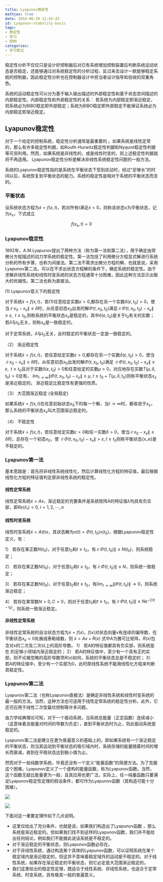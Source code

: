 ```yaml
---
title: Lyapunov稳定性
mathjax: true
date: 2018-06-29 12:43:43
id: Lyapunov-stabolity-basic
tags:
- 稳定性
- 学习
- 控制
categories:
- 学习笔记
---
```


稳定性分析不仅仅只是设计好控制器后对已有系统增加控制装置后判断系统运动状态是否稳定，还能够通过对系统稳定性的分析过程，反过来去设计一款能够稳定系统的控制器，因此稳定性分析也在控制器设计中担当者设计指导和验收的双重角色。 

<!---more--->

系统的运动稳定性可以分为基于输入输出描述的外部稳定性和基于状态空间描述的内部稳定性。内部稳定性和外部稳定性的关系： 若系统为内部稳定即渐近稳定，则系统必为BIBO稳定即外部稳定；系统为BIBO稳定即外部稳定不能保证系统必为内部稳定即渐近稳定。

## Lyapunov稳定性

对于一个给定的控制系统，稳定性分析通常是最重要的 。如果系统是线性定常的，那么有许多稳定性判据，如Routh-Hurwitz稳定性判据和Nyquist稳定性判据等可资利用。然而，如果系统是非线性的，或是线性时变的，则上述稳定性判据就将不再适用。 Lyapunov稳定性分析是解决非线性系统稳定性问题的一般方法。 

系统的Lyapunov稳定性指的是系统在平衡状态下受到扰动时，经过“足够长”的时间以后，系统恢复到平衡状态的能力。系统的稳定性是相对于系统的平衡状态而言的。 

### 平衡状态

设系统状态方程为$\dot x = f(x,t)$，若对所有t满足$\dot x = 0$，则称该状态x为平衡状态，记为$x_e$，下式成立 

$$f( x_e,t) = 0$$

### Lyapunov稳定性

1892年，A.M.Lyapunov提出了两种方法（称为第一法和第二法），用于确定由常微分方程描述的动力学系统的稳定性。第一法包括了利用微分方程显式解进行系统分析的所有步骤，也称为间接法。第二法不需求出微分方程的解，也就是说，采用Lyapunov第二法，可以在不求出状态方程解的条件下，确定系统的稳定性。由于求解非线性系统和线性时变系统的状态方程通常十分困难，因此这种方法显示出极大的优越性。第二法也称为直接法。

(1) Lyapunov意义下的稳定性 

对于系统$\dot x = f(x,t)$，若(1)任意给定实数$\varepsilon > 0$,都存在另一个实数$\delta ( \varepsilon ,t_0) > 0$，使当$\left\| x_0 - x_e \right\| \le \delta$时，从任意初态${x_0}$出发的解$\Phi ( {t,x_0,t_0} )$满足$\left\| {\Phi \left( {t,{x_0},{t_0}} \right){ { - }}{x_e}} \right\| \le \varepsilon ,\;\;t \ge {t_0}$,则称系统的平衡状态${x_e}$是稳定的，其中$\delta \left( {\varepsilon ,{t_0}} \right)$是关于${t_0}$有关的实数；若$\delta$与${t_0}$无关，则称${x_e}$是一致稳定的。 

对于定常系统，$\delta$与${t_0}$无关，此时稳定的平衡状态一定是一致稳定的。 

（2） 渐近稳定性 

对于系统$\dot x = f\left( {x,t} \right)$，若任意给定实数$\varepsilon > 0$,都存在另一个实数$\delta \left( {\varepsilon ,{t_0}} \right) > 0$，使当$\left\| x_0 - x_e \right\| \le \delta$时，从任意初态$x_0$出发的解$\Phi \left(t,x_0,t_0 \right)$满足 $\left\| \Phi \left( t,x_0,t_0 \right) - x_e \right\| \le \varepsilon ,\;\;t \ge {t_0}$且对于实数$\delta \left( {\varepsilon ,{t_0}} \right) > 0$和任意给定的实数$\mu > 0$，对应地存在实数$T\left( {\mu ,\delta ,{t_0}} \right) > 0$总有， $lim_{t \to \infty } \left\| {\Phi \left( {t,{x_0},{t_0}} \right) - {x_e}} \right\| \le \mu ,\;t \ge {t_0} + T\left( {\mu ,\delta ,{t_0}} \right)$则称平衡状态${x_e}$是渐近稳定的。 渐近稳定比稳定性有更强的性质。 

（3） 大范围渐近稳定 (全局稳定)

 如果系统$\dot x = f( x,t)$在任意初始状态${x_0}$下的每一个解，当$t \to \infty$时，都收敛于$x_e$，那么系统的平衡状态$x_e$叫大范围渐近稳定的。 

 （4） 不稳定性 

 对于系统$\dot x = f\left( {x,t} \right)$，若任意给定实数$\varepsilon > 0$和任一实数$\delta > 0$，使当$\left\| {x_0} - {x_e}\right\| \le \delta$时，总存在一个初态${x_0}$，使 $\left\| \Phi \left( t,{x_0},{t_0} \right) - {x_e} \right\| > \varepsilon , t \ge {t_0}$则称平衡状态{x_e}是不稳定的。

### Lyapunov第一法

基本思路是：首先将非线性系统线性化，然后计算线性化方程的特征值，最后根据线性化方程的特征值判定原非线性系统的稳定性。 

#### 线性定常系统

线性定常系统$\dot x = Ax$，渐近稳定的充要条件是系统矩阵A的特征值$\lambda$均具有负实部，即${Re} ( {\lambda _i} ) < 0,\;i = 1,2, \cdots ,n$

#### 线性时变系统

线性时变系统$\dot x = A\left( t \right)x$，其状态解为$x\left( t \right) = \Phi \left( {t,{t_0}} \right)x\left( {{t_0}} \right)$，根据Lyapunov稳定性定义，有： 

 1） 若存在某正数$N\left({t_0} \right)$，对于任意${t_0}$和$t \ge {t_0}$，有$\left\| \Phi \left( {t,{t_0}} \right) \right\| \le N\left( {{t_0}} \right)$，则系统稳定；  

2） 若存在某正数$N\left( {t_0} \right)$，对于任意${t_0}$和$t \ge {t_0}$，有$\left\| \Phi \left( {t,{t_0}} \right)\right\| \le N$，则系统一致稳定；  

3） 若存在某正数$N\left( {t_0} \right)$，对于任意${t_0}$和$t \ge {t_0}$，有$lim_{t \to \infty } \left\| \Phi \left( {t,{t_0}} \right) \right\| \to 0$，则系统渐近稳定；  

4） 若存在某常数$N > 0, C > 0$，则对于任意${t_0}$和$t \ge {t_0}$，有$\left\| \Phi \left( {t,{t_0}} \right) \right\| \le N{e^{ - C\left( {t - {t_0}} \right)}}$，则系统一致渐近稳定。 

#### 非线性定常系统

非线性定常系统的自治状态方程为$\dot x = f( x )，f( x )$对状态向量x有连续的偏导数，在平衡状态${x_e} = 0$处展成泰勒级数，则 $\dot x = Ax + R( x )$ 
式中A为雅可比矩阵，$R( x )$包含对x的二次及二次以上的高阶导数。 
1） 若A的特征值都具有负实部，则系统是在 的足够小领域内渐近稳定的； 
2） 若A的特征值中，至少有一个具有正的实部，则不论被忽略的高阶导数项$R( x )$如何，系统的平衡状态总是不稳定的； 
3） 若A的特征值中，至少有一个实部为0，此时原线性系统不能用线性化方程来判断其稳定性。

### Lyapunov第二法

Lyapunov第二法（也称Lyapunov直接法）是确定非线性系统和线性时变系统的最一般的方法。当然，这种方法也可适用于线性定常系统的稳定性分析。此外，它还可应用于线性二次型最优控制等许多问题。

由力学经典理论可知，对于一个振动系统，当系统总能量（正定函数）连续减小（这意味着总能量对时间的导数为负定），直到平衡状态时为止，则此振动系统是稳定的。

Lyapunov第二法是建立在更为普遍意义的基础上的，即如果系统有一个渐近稳定的平衡状态，则当其运动到平衡状态的吸引域内时，系统存储的能量随着时间的增长而衰减，直到在平稳状态达到极小值为止。

然而对于一些纯数学系统，毕竟还没有一个定义“能量函数”的简便方法。为了克服这个困难，Lyapunov定义了一个虚构的能量函数，称为Lyapunov函数。当然，这个函数无疑比能量更为一般，且其应用也更广泛。实际上，任一纯量函数只要满足Lyapunov稳定性定理的假设条件，都可作为Lyapunov函数（其构造可能十分困难）。

![](https://zymin-1255632454.cos.ap-shanghai.myqcloud.com/control/l8-4.png)

![](https://zymin-1255632454.cos.ap-shanghai.myqcloud.com/control/l8-8.png)

下面对这一重要定理作如下几点说明。

- 这里仅给出了充分条件，也就是说，如果我们构造出了Lyapunov函数 ，那么系统是渐近稳定的。但如果我们找不到这样的Lyapunov函数，我们并不能给出任何结论，例如我们不能据此说该系统是不稳定的。
- 对于渐近稳定的平衡状态，则Lyapunov函数必存在。
- 对于非线性系统，通过构造某个具体的Lyapunov函数，可以证明系统在某个稳定域内是渐近稳定的，但这并不意味着稳定域外的运动是不稳定的。对于线性系统，如果存在渐近稳定的平衡状态，则它必定是大范围渐近稳定的。
- 我们这里给出的稳定性定理，既适合于线性系统、非线性系统，也适合于定常系统、时变系统，具有极其一般的普遍意义。

